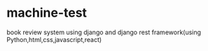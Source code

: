 # machine-test
book review system using django and django rest framework(using Python,html,css,javascript,react)
